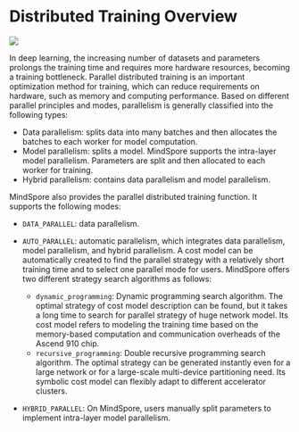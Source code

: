 # Distributed Training Overview

<a href="https://gitee.com/mindspore/docs/blob/r1.3/docs/mindspore/programming_guide/source_en/distributed_training.md" target="_blank"><img src="https://gitee.com/mindspore/docs/raw/r1.3/resource/_static/logo_source.png"></a>

In deep learning, the increasing number of datasets and parameters prolongs the training time and requires more hardware resources, becoming a training bottleneck. Parallel distributed training is an important optimization method for training, which can reduce requirements on hardware, such as memory and computing performance. Based on different parallel principles and modes, parallelism is generally classified into the following types:

- Data parallelism: splits data into many batches and then allocates the batches to each worker for model computation.
- Model parallelism: splits a model. MindSpore supports the intra-layer model parallelism. Parameters are split and then allocated to each worker for training.
- Hybrid parallelism: contains data parallelism and model parallelism.

MindSpore also provides the parallel distributed training function. It supports the following modes:

- `DATA_PARALLEL`: data parallelism.
- `AUTO_PARALLEL`: automatic parallelism, which integrates data parallelism, model parallelism, and hybrid parallelism. A cost model can be automatically created to find the parallel strategy with a relatively short training time and to select one parallel mode for users. MindSpore offers two different strategy search algorithms as follows:

    - `dynamic_programming`: Dynamic programming search algorithm. The optimal strategy of cost model description can be found, but it takes a long time to search for parallel strategy of huge network model. Its cost model refers to modeling the training time based on the memory-based computation and communication overheads of the Ascend 910 chip.
    - `recursive_programming`: Double recursive programming search algorithm. The optimal strategy can be generated instantly even for a large network or for a large-scale multi-device partitioning need. Its symbolic cost model can flexibly adapt to different accelerator clusters.

- `HYBRID_PARALLEL`: On MindSpore, users manually split parameters to implement intra-layer model parallelism.
